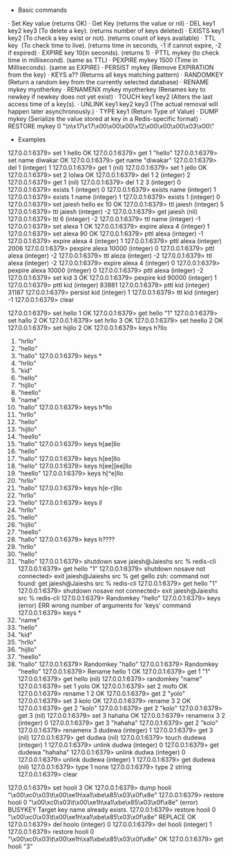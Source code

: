 - Basic commands

· Set Key value (returns OK)
· Get Key (returns the value or nil)
· DEL key1 key2 key3 (To delete a key). (returns number of keys deleted)
· EXISTS key1 key2 (To check a key exist or not). (returns count of keys available)
· TTL key  (To check time to live). (returns time in seconds, -1 if cannot expire, -2 if expired)
· EXPIRE key 10(in seconds). (returns 1)
· PTTL mykey (to check time in millisecond). (same as TTL)
· PEXPIRE mykey 1500 (Time in Milliseconds). (same as EXPIRE)
· PERSIST mykey (Remove EXPIRATION from the key) 
· KEYS a?? (Returns all keys matching pattern)
· RANDOMKEY (Return a random key from the currently selected database)
· RENAME mykey myotherkey
· RENAMENX mykey myotherkey (Renames key to newkey if newkey does not yet exist)
· TOUCH key1 key2 (Alters the last access time of a key(s).
· UNLINK key1 key2 key3 (The actual removal will happen later asynchronously.)
· TYPE key1 (Return Type of Value)
· DUMP mykey (Serialize the value stored at key in a Redis-specific format)
· RESTORE mykey 0 "\n\x17\x17\x00\x00\x00\x12\x00\x00\x00\x03\x00\”


- Examples

127.0.0.1:6379> set 1 hello
OK
127.0.0.1:6379> get 1
"hello"
127.0.0.1:6379> set name diwakar
OK
127.0.0.1:6379> get name
"diwakar"
127.0.0.1:6379> del 1
(integer) 1
127.0.0.1:6379> get 1
(nil)
127.0.0.1:6379> set 1 jello
OK
127.0.0.1:6379> set 2 lolwa
OK
127.0.0.1:6379> del 1 2
(integer) 2
127.0.0.1:6379> get 1 
(nil)
127.0.0.1:6379> del 1 2 3
(integer) 0
127.0.0.1:6379> exists 1
(integer) 0
127.0.0.1:6379> exists name
(integer) 1
127.0.0.1:6379> exists 1 name
(integer) 1
127.0.0.1:6379> exists 1
(integer) 0
127.0.0.1:6379> set jaiesh hello ex 10
OK
127.0.0.1:6379> ttl jaiesh
(integer) 5
127.0.0.1:6379> ttl jaiesh
(integer) -2
127.0.0.1:6379> get jaiesh
(nil)
127.0.0.1:6379> ttl 6
(integer) -2
127.0.0.1:6379> ttl name
(integer) -1
127.0.0.1:6379> set alexa 1
OK
127.0.0.1:6379> expire alexa 4
(integer) 1
127.0.0.1:6379> set alexa 90
OK
127.0.0.1:6379> pttl alexa 
(integer) -1
127.0.0.1:6379> expire alexa 4
(integer) 1
127.0.0.1:6379> pttl alexa 
(integer) 2006
127.0.0.1:6379> pexpire alexa 10000
(integer) 0
127.0.0.1:6379> pttl alexa
(integer) -2
127.0.0.1:6379> ttl aleza
(integer) -2
127.0.0.1:6379> ttl alexa
(integer) -2
127.0.0.1:6379> expire alexa 4
(integer) 0
127.0.0.1:6379> pexpire alexa 10000
(integer) 0
127.0.0.1:6379> pttl alexa
(integer) -2
127.0.0.1:6379> set kid 3
OK
127.0.0.1:6379> pexpire kid 90000
(integer) 1
127.0.0.1:6379> pttl kid
(integer) 83881
127.0.0.1:6379> pttl kid
(integer) 31187
127.0.0.1:6379> persist kid
(integer) 1
127.0.0.1:6379> ttl kid
(integer) -1
127.0.0.1:6379> clear

127.0.0.1:6379> set hello 1
OK
127.0.0.1:6379> get hello
"1"
127.0.0.1:6379> set hallo 2
OK
127.0.0.1:6379> set hrllo 3
OK
127.0.0.1:6379> set heello 2
OK
127.0.0.1:6379> set hijllo 2
OK
127.0.0.1:6379> keys h?llo
1) "hrllo"
2) "hello"
3) "hallo"
127.0.0.1:6379> keys *
1) "hrllo"
2) "kid"
3) "hello"
4) "hijllo"
5) "heello"
6) "name"
7) "hallo"
127.0.0.1:6379> keys h*llo
1) "hrllo"
2) "hello"
3) "hijllo"
4) "heello"
5) "hallo"
127.0.0.1:6379> keys h[ae]llo
1) "hello"
2) "hallo"
127.0.0.1:6379> keys h[ee]llo
1) "hello"
127.0.0.1:6379> keys h[ee][ee]llo
1) "heello"
127.0.0.1:6379> keys h[^e]llo
1) "hrllo"
2) "hallo"
127.0.0.1:6379> keys h[e-r]llo
1) "hrllo"
2) "hello"
127.0.0.1:6379> keys *ll*
1) "hrllo"
2) "hello"
3) "hijllo"
4) "heello"
5) "hallo"
127.0.0.1:6379> keys h????
1) "hrllo"
2) "hello"
3) "hallo"
127.0.0.1:6379> shutdown save
jaiesh@Jaieshs src % redis-cli
127.0.0.1:6379> get hello
"1"
127.0.0.1:6379> shutdown nosave
not connected> exit
jaiesh@Jaieshs src % get gello
zsh: command not found: get
jaiesh@Jaieshs src % redis-cli
127.0.0.1:6379> get hello
"1"
127.0.0.1:6379> shutdown nosave
not connected> exit
jaiesh@Jaieshs src % redis-cli
127.0.0.1:6379> Randomkey
"hello"
127.0.0.1:6379> keys
(error) ERR wrong number of arguments for 'keys' command
127.0.0.1:6379> keys *
1) "name"
2) "hello"
3) "kid"
4) "hrllo"
5) "hijllo"
6) "heello"
7) "hallo"
127.0.0.1:6379> Randomkey
"hallo"
127.0.0.1:6379> Randomkey
"heello"
127.0.0.1:6379> Rename hello 1
OK
127.0.0.1:6379> get 1
"1"
127.0.0.1:6379> get hello
(nil)
127.0.0.1:6379> randomkey
"name"
127.0.0.1:6379> set 1 yolo
OK
127.0.0.1:6379> set 2 mofo
OK
127.0.0.1:6379> rename 1 2
OK
127.0.0.1:6379> get 2
"yolo"
127.0.0.1:6379> set 3 kolo
OK
127.0.0.1:6379> rename 3 2
OK
127.0.0.1:6379> get 2
"kolo"
127.0.0.1:6379> get 2
"kolo"
127.0.0.1:6379> get 3
(nil)
127.0.0.1:6379> set 3 hahaha
OK
127.0.0.1:6379> renamenx 3 2
(integer) 0
127.0.0.1:6379> get 3
"hahaha"
127.0.0.1:6379> get 2
"kolo"
127.0.0.1:6379> renamenx 3 dudewa
(integer) 1
127.0.0.1:6379> get 3
(nil)
127.0.0.1:6379> get dudwa
(nil)
127.0.0.1:6379> touch dudewa
(integer) 1
127.0.0.1:6379> unlink dudwa
(integer) 0
127.0.0.1:6379> get dudewa
"hahaha"
127.0.0.1:6379> unlink dudwa
(integer) 0
127.0.0.1:6379> unlink dudewa
(integer) 1
127.0.0.1:6379> get dudewa
(nil)
127.0.0.1:6379> type 1
none
127.0.0.1:6379> type 2
string
127.0.0.1:6379> clear

127.0.0.1:6379> set hooli 3
OK
127.0.0.1:6379> dump hooli
"\x00\xc0\x03\t\x00\xe1h\xa1\xbe\x85\x03\x0f\x8e"
127.0.0.1:6379> restore hooli 0 "\x00\xc0\x03\t\x00\xe1h\xa1\xbe\x85\x03\x0f\x8e"
(error) BUSYKEY Target key name already exists.
127.0.0.1:6379> restore hooli 0 "\x00\xc0\x03\t\x00\xe1h\xa1\xbe\x85\x03\x0f\x8e" REPLACE
OK
127.0.0.1:6379> del hoolo
(integer) 0
127.0.0.1:6379> del hooli
(integer) 1
127.0.0.1:6379> restore hooli 0 "\x00\xc0\x03\t\x00\xe1h\xa1\xbe\x85\x03\x0f\x8e"
OK
127.0.0.1:6379> get hooli
"3"
